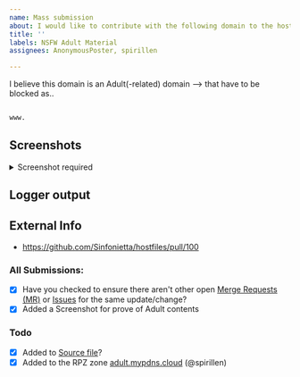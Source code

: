 ```yaml
---
name: Mass submission
about: I would like to contribute with the following domain to the hosts file
title: ''
labels: NSFW Adult Material
assignees: AnonymousPoster, spirillen

---
```


I believe this domain is an Adult(-related) domain --> that have to be blocked as..

```python

www.
```

## Screenshots

<details><Summary>Screenshot required</summary>


</details>

## Logger output

## External Info
- https://github.com/Sinfonietta/hostfiles/pull/100

### All Submissions:
- [X] Have you checked to ensure there aren't other open [Merge Requests (MR)](../merge_requests) or [Issues](../issues) for the same update/change?
- [X] Added a Screenshot for prove of Adult contents

### Todo
- [X] Added to [Source file](submit_here/hosts.txt)?
- [X] Added to the RPZ zone [adult.mypdns.cloud](https://www.mypdns.org/w/rpzlist/#adult-mypdns-cloud) (@spirillen)

